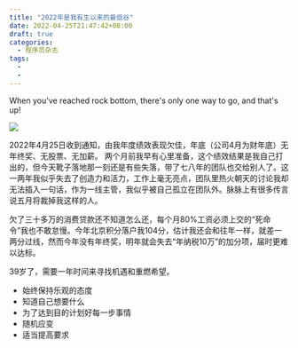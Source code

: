 ```yaml
---
title: "2022年是我有生以来的最低谷"
date: 2022-04-25T21:47:42+08:00
draft: true
categories:
  - 程序员杂志
tags:
  - 
  - 
---
```

When you've reached rock bottom, there's only one way to go, and that's up!

![](https://oldmanblog.oss-cn-guangzhou.aliyuncs.com/blog/Buster-Moon-In-Sing-Animation-Movie-2.jpg)

2022年4月25日收到通知，由我年度绩效表现欠佳，年底（公司4月为财年底）无年终奖、无股票、无加薪。
两个月前我早有心里准备，这个绩效结果是我自己打出的，但今天靴子落地那一刻还是有些失落，带了七八年的团队也交给别人了。这一两年我似乎失去了创造力和活力，工作上毫无亮点，团队里热火朝天的讨论我却无法插入一句话，作为一线主管，我似乎被自己孤立在团队外。脉脉上有很多传言说五月将裁掉我这样的人。

欠了三十多万的消费贷款还不知道怎么还，每个月80%工资必须上交的“死命令”我也不敢怠慢。今年北京积分落户我104分，估计我还会和往年一样，就差一两分过线，然而今年没有年终奖，明年就会失去“年纳税10万”的加分项，届时更难以达标。

39岁了，需要一年时间来寻找机遇和重燃希望。
* 始终保持乐观的态度
* 知道自己想要什么
* 为了达到目的计划好每一步事情
* 随机应变
* 适当提高要求